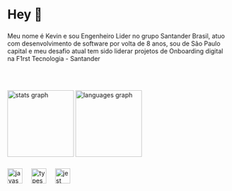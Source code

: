 <h1 align="left">Hey 👋</h1>

###

<p align="left">Meu nome é Kevin e sou Engenheiro Lider no grupo Santander Brasil, atuo com desenvolvimento de software por volta de 8 anos, sou de São Paulo capital e meu desafio atual tem sido liderar projetos de Onboarding digital na F1rst Tecnologia - Santander</p>

###

<br clear="both">

<p align="left"></p>

###

<div align="left">
  <img src="https://github-readme-stats.vercel.app/api?username=kevinllyfreitas&hide_title=false&hide_rank=true&show_icons=true&include_all_commits=false&count_private=true&disable_animations=false&theme=gruvbox_light&locale=en&hide_border=false&order=1" height="150" alt="stats graph"  />
  <img src="https://github-readme-stats.vercel.app/api/top-langs?username=kevinllyfreitas&locale=en&hide_title=false&layout=compact&card_width=320&langs_count=5&theme=gruvbox_light&hide_border=false&order=2" height="150" alt="languages graph"  />
</div>

###

<div align="left">
  <img src="https://cdn.jsdelivr.net/gh/devicons/devicon/icons/javascript/javascript-original.svg" height="34" alt="javascript logo"  />
  <img width="12" />
  <img src="https://cdn.jsdelivr.net/gh/devicons/devicon/icons/typescript/typescript-original.svg" height="34" alt="typescript logo"  />
  <img width="12" />
  <img src="https://cdn.jsdelivr.net/gh/devicons/devicon/icons/jest/jest-plain.svg" height="34" alt="jest logo"  />
</div>

###
